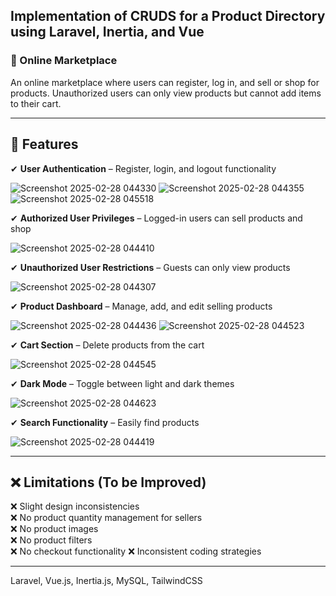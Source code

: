 ## Implementation of CRUDS for a Product Directory using Laravel, Inertia, and Vue

### 🛒 Online Marketplace  
An online marketplace where users can register, log in, and sell or shop for products. Unauthorized users can only view products but cannot add items to their cart.

---

## 🚀 Features  
✔ **User Authentication** – Register, login, and logout functionality 

![Screenshot 2025-02-28 044330](https://github.com/user-attachments/assets/3d739359-d077-483a-a809-3892fd8f912f)
![Screenshot 2025-02-28 044355](https://github.com/user-attachments/assets/db815a13-e990-49e3-8783-e06c389031c4)
![Screenshot 2025-02-28 045518](https://github.com/user-attachments/assets/d93e2254-ae6a-4382-9f17-81109ebccf47)

✔ **Authorized User Privileges** – Logged-in users can sell products and shop  

![Screenshot 2025-02-28 044410](https://github.com/user-attachments/assets/098d2450-ec9f-4622-af44-5fae4d7f6503)

✔ **Unauthorized User Restrictions** – Guests can only view products 

![Screenshot 2025-02-28 044307](https://github.com/user-attachments/assets/ffffa7cb-02be-49f7-96f8-46424f0aeacf)

✔ **Product Dashboard** – Manage, add, and edit selling products  

![Screenshot 2025-02-28 044436](https://github.com/user-attachments/assets/e5c0d9c5-84c7-4e7e-91be-6ae443282467)
![Screenshot 2025-02-28 044523](https://github.com/user-attachments/assets/c6a4dbd1-5617-4a32-887a-46943f1a30ae)

✔ **Cart Section** – Delete products from the cart 

![Screenshot 2025-02-28 044545](https://github.com/user-attachments/assets/00ea41d0-0a69-41e1-a959-9d05cde4ad83)


✔ **Dark Mode** – Toggle between light and dark themes  

![Screenshot 2025-02-28 044623](https://github.com/user-attachments/assets/661dccd9-2e3a-4a31-95a4-f37efc851f90)

✔ **Search Functionality** – Easily find products  

![Screenshot 2025-02-28 044419](https://github.com/user-attachments/assets/4494c6f3-77d1-4b12-bd77-ab5290ae5847)

---

## ❌ Limitations (To be Improved)  
❌ Slight design inconsistencies  
❌ No product quantity management for sellers  
❌ No product images  
❌ No product filters  
❌ No checkout functionality 
❌ Inconsistent coding strategies

---
Laravel, Vue.js, Inertia.js, MySQL, TailwindCSS
